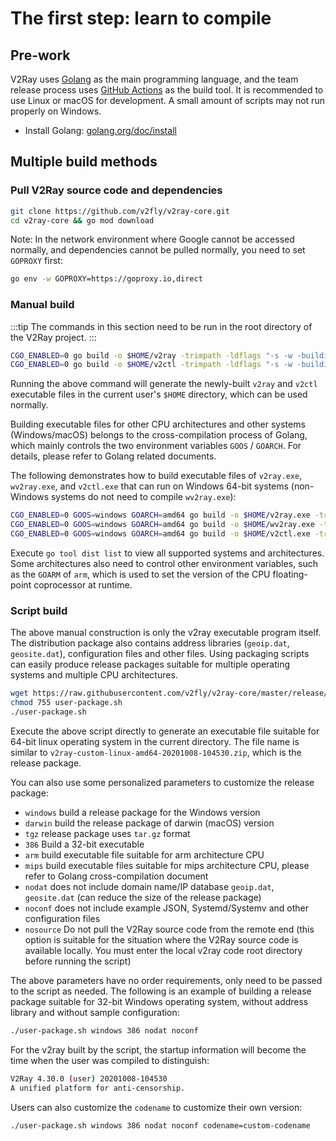 # The first step: learn to compile

## Pre-work

V2Ray uses [Golang](https://golang.org/) as the main programming language, and the team release process uses [GitHub Actions](https://github.com/features/actions) as the build tool. It is recommended to use Linux or macOS for development. A small amount of scripts may not run properly on Windows.

* Install Golang: [golang.org/doc/install](https://golang.org/doc/install)

## Multiple build methods

### Pull V2Ray source code and dependencies

```bash
git clone https://github.com/v2fly/v2ray-core.git
cd v2ray-core && go mod download
```

Note: In the network environment where Google cannot be accessed normally, and dependencies cannot be pulled normally, you need to set `GOPROXY` first:

```bash
go env -w GOPROXY=https://goproxy.io,direct
```

### Manual build

:::tip
The commands in this section need to be run in the root directory of the V2Ray project.
:::

```bash
CGO_ENABLED=0 go build -o $HOME/v2ray -trimpath -ldflags "-s -w -buildid=" ./main
CGO_ENABLED=0 go build -o $HOME/v2ctl -trimpath -ldflags "-s -w -buildid=" -tags confonly ./infra/control/main
```

Running the above command will generate the newly-built `v2ray` and `v2ctl` executable files in the current user's `$HOME` directory, which can be used normally.

Building executable files for other CPU architectures and other systems (Windows/macOS) belongs to the cross-compilation process of Golang, which mainly controls the two environment variables `GOOS` / `GOARCH`. For details, please refer to Golang related documents.

The following demonstrates how to build executable files of `v2ray.exe`, `wv2ray.exe`, and `v2ctl.exe` that can run on Windows 64-bit systems (non-Windows systems do not need to compile `wv2ray.exe`):

```bash
CGO_ENABLED=0 GOOS=windows GOARCH=amd64 go build -o $HOME/v2ray.exe -trimpath -ldflags "-s -w -buildid=" ./main
CGO_ENABLED=0 GOOS=windows GOARCH=amd64 go build -o $HOME/wv2ray.exe -trimpath -ldflags "-s -w -H windowsgui -buildid=" ./main
CGO_ENABLED=0 GOOS=windows GOARCH=amd64 go build -o $HOME/v2ctl.exe -trimpath -ldflags "-s -w -buildid=" -tags confonly ./infra/control/main
```

Execute `go tool dist list` to view all supported systems and architectures. Some architectures also need to control other environment variables, such as the `GOARM` of `arm`, which is used to set the version of the CPU floating-point coprocessor at runtime.

### Script build

The above manual construction is only the v2ray executable program itself. The distribution package also contains address libraries (`geoip.dat`, `geosite.dat`), configuration files and other files. Using packaging scripts can easily produce release packages suitable for multiple operating systems and multiple CPU architectures.

```bash
wget https://raw.githubusercontent.com/v2fly/v2ray-core/master/release/user-package.sh
chmod 755 user-package.sh
./user-package.sh
```

Execute the above script directly to generate an executable file suitable for 64-bit linux operating system in the current directory. The file name is similar to `v2ray-custom-linux-amd64-20201008-104530.zip`, which is the release package.

You can also use some personalized parameters to customize the release package:

* `windows` build a release package for the Windows version
* `darwin` build the release package of darwin (macOS) version
* `tgz` release package uses `tar.gz` format
* `386` Build a 32-bit executable
* `arm` build executable file suitable for arm architecture CPU
* `mips` build executable files suitable for mips architecture CPU, please refer to Golang cross-compilation document
* `nodat` does not include domain name/IP database `geoip.dat`, `geosite.dat` (can reduce the size of the release package)
* `noconf` does not include example JSON, Systemd/Systemv and other configuration files
* `nosource` Do not pull the V2Ray source code from the remote end (this option is suitable for the situation where the V2Ray source code is available locally. You must enter the local v2ray code root directory before running the script)

The above parameters have no order requirements, only need to be passed to the script as needed. The following is an example of building a release package suitable for 32-bit Windows operating system, without address library and without sample configuration:

```bash
./user-package.sh windows 386 nodat noconf
```

For the v2ray built by the script, the startup information will become the time when the user was compiled to distinguish:

```bash
V2Ray 4.30.0 (user) 20201008-104530
A unified platform for anti-censorship.
```

Users can also customize the `codename` to customize their own version:

```bash
./user-package.sh windows 386 nodat noconf codename=custom-codename
```
